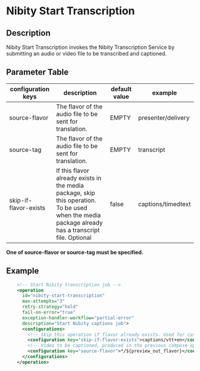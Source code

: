 # Nibity Start Transcription

## Description

Nibity Start Transcription invokes the Nibity Transcription Service by submitting
an audio or video file to be transcribed and captioned.

## Parameter Table

|configuration keys|description|default value|example|
|------------------|-------|-----------|-------------|
|source-flavor|The flavor of the audio file to be sent for translation.|EMPTY|presenter/delivery|
|source-tag|The flavor of the audio file to be sent for translation.|EMPTY|transcript|
|skip-if-flavor-exists|If this flavor already exists in the media package, skip this operation.<br/>To be used when the media package already has a transcript file. Optional|false|captions/timedtext|

**One of source-flavor or source-tag must be specified.**

## Example

```xml
    <!-- Start Nibity transcription job -->
    <operation
      id="nibity-start-transcription"
      max-attempts="3"
      retry-strategy="hold"
      fail-on-error="true"
      exception-handler-workflow="partial-error"
      description="Start Nibity captions job">
      <configurations>
        <!-- Skip this operation if flavor already exists. Used for cases when mp already has captions. -->
        <configuration key="skip-if-flavor-exists">captions/vtt+en</configuration>
        <!-- Video to be captioned, produced in the previous compose operation -->
        <configuration key="source-flavor">*/${preview_out_flavor}</configuration>
      </configurations>
    </operation>
```
